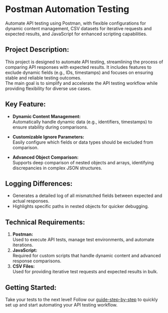 # Postman Automation Testing 
Automate API testing using Postman, 
with flexible configurations for dynamic content management, 
CSV datasets for iterative requests and expected results, and JavaScript for enhanced scripting capabilities.

## Project Description:
This project is designed to automate API testing, 
streamlining the process of comparing API responses with expected results. 
It includes features to exclude dynamic fields (e.g., IDs, timestamps) and focuses on ensuring stable and reliable testing outcomes.  
The main goal is to simplify and accelerate the API testing workflow while providing flexibility for diverse use cases.

## Key Feature:
- **Dynamic Content Management:**  
Automatically handle dynamic data (e.g., identifiers, timestamps) to ensure stability during comparisons.

- **Customizable Ignore Parameters:**  
Easily configure which fields or data types should be excluded from comparison.

- **Advanced Object Comparison:**  
Supports deep comparison of nested objects and arrays, identifying discrepancies in complex JSON structures.

## Logging Differences:
- Generates a detailed log of all mismatched fields between expected and actual responses.
- Highlights specific paths in nested objects for quicker debugging.

## Technical Requirements:
1. **Postman:**  
Used to execute API tests, manage test environments, and automate iterations.
2. **JavaScript:**  
Required for custom scripts that handle dynamic content and advanced response comparisons.
3. **CSV Files:**  
Used for providing iterative test requests and expected results in bulk.

## Getting Started:
Take your tests to the next level! Follow our [guide-step-by-step](step-by-step/step-1.md) to quickly set up and start automating your API testing workflow.